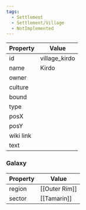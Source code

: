```yaml
---
tags:
  - Settlement
  - Settlement/Village
  - NotImplemented
---
```


| Property  | Value         |
| --------- | ------------- |
| id        | village_kirdo |
| name      | Kirdo         |
| owner     |               |
| culture   |               |
| bound     |               |
| type      |               |
| posX      |               |
| posY      |               |
| wiki link |               |
| text      |               |

### Galaxy
| Property | Value         |
| -------- | ------------- |
| region   | [[Outer Rim]] |
| sector   | [[Tamarin]]   |
